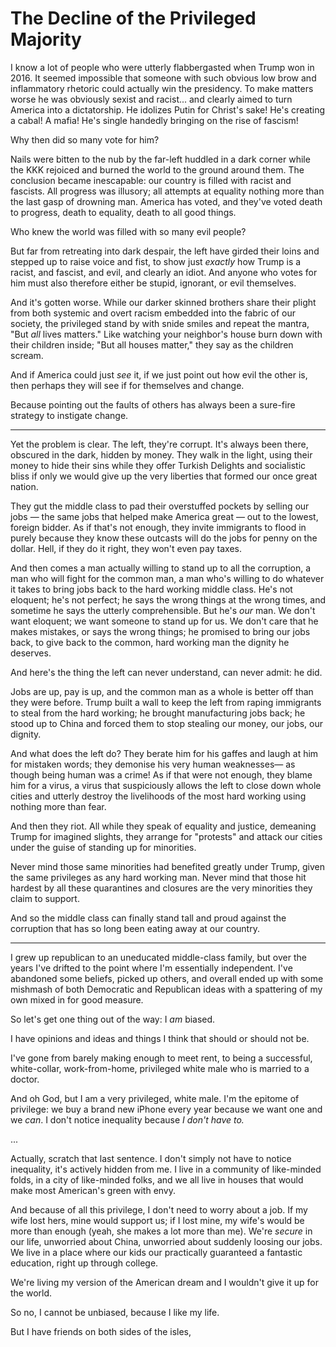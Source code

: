 # The Decline of the Privileged Majority

I know a lot of people who were utterly flabbergasted when Trump won in 2016. It seemed impossible that someone with such obvious low brow and inflammatory rhetoric could actually win the presidency. To make matters worse he was obviously sexist and racist... and clearly aimed to turn America into a dictatorship. He idolizes Putin for Christ's sake! He's creating a cabal! A mafia! He's single handedly bringing on the rise of fascism! 

Why then did so many vote for him?

Nails were bitten to the nub by the far-left huddled in a dark corner while the KKK rejoiced and burned the world to the ground around them. The conclusion became inescapable: our country is filled with racist and fascists. All progress was illusory; all attempts at equality nothing more than the last gasp of drowning man. America has voted, and they've voted death to progress, death to equality, death to all good things.

Who knew the world was filled with so many evil people?

But far from retreating into dark despair, the left have girded their loins and stepped up to raise voice and fist, to show just _exactly_ how Trump is a racist, and fascist, and evil, and clearly an idiot. And anyone who votes for him must also therefore either be stupid, ignorant, or evil themselves.

And it's gotten worse. While our darker skinned brothers share their plight from both systemic and overt racism embedded into the fabric of our society, the privileged stand by with snide smiles and repeat the mantra, "But _all_ lives matters." Like watching your neighbor's house burn down with their children inside; "But all houses matter," they say as the children scream.

And if America could just _see_ it, if we just point out how evil the other is, then perhaps they will see if for themselves and change.

Because pointing out the faults of others has always been a sure-fire strategy to instigate change.

----

Yet the problem is clear. The left, they're corrupt. It's always been there, obscured in the dark, hidden by money. They walk in the light, using their money to hide their sins while they offer Turkish Delights and socialistic bliss if only we would give up the very liberties that formed our once great nation.

They gut the middle class to pad their overstuffed pockets by selling our jobs — the same jobs that helped make America great — out to the lowest, foreign bidder. As if that's not enough, they invite immigrants to flood in purely because they know these outcasts will do the jobs for penny on the dollar. Hell, if they do it right, they won't even pay taxes.

And then comes a man actually willing to stand up to all the corruption, a man who will fight for the common man, a man who's willing to do whatever it takes to bring jobs back to the hard working middle class. He's not eloquent; he's not perfect; he says the wrong things at the wrong times, and sometime he says the utterly comprehensible. But he's _our_ man. We don't want eloquent; we want someone to stand up for us. We don't care that he makes mistakes, or says the wrong things; he promised to bring our jobs back, to give back to the common, hard working man the dignity he deserves.

And here's the thing the left can never understand, can never admit: he did.

Jobs are up, pay is up, and the common man as a whole is better off than they were before. Trump built a wall to keep the left from raping immigrants to steal from the hard working; he brought manufacturing jobs back; he stood up to China and forced them to stop stealing our money, our jobs, our dignity.

And what does the left do? They berate him for his gaffes and laugh at him for mistaken words; they demonise his very human weaknesses— as though being human was a crime! As if that were not enough, they blame him for a virus, a virus that suspiciously allows the left to close down whole cities and utterly destroy the livelihoods of the most hard working using nothing more than fear.

And then they riot. All while they speak of equality and justice, demeaning Trump for imagined slights, they arrange for "protests" and attack our cities under the guise of standing up for minorities.

Never mind those same minorities had benefited greatly under Trump, given the same privileges as any hard working man. Never mind that those hit hardest by all these quarantines and closures are the very minorities they claim to support. 

And so the middle class can finally stand tall and proud against the corruption that has so long been eating away at our country.

----

I grew up republican to an uneducated middle-class family, but over the years I've drifted to the point where I'm essentially independent. I've abandoned some beliefs, picked up others, and overall ended up with some mishmash of both Democratic and Republican ideas with a spattering of my own mixed in for good measure. 

So let's get one thing out of the way: I _am_ biased.

I have opinions and ideas and things I think that should or should not be.

I've gone from barely making enough to meet rent, to being a successful, white-collar, work-from-home, privileged white male who is married to a doctor.

And oh God, but I am a very privileged, white male. I'm the epitome of privilege: we buy a brand new iPhone every year because we want one and we _can_. I don't notice inequality because _I don't have to._  

...

Actually, scratch that last sentence. I don't simply not have to notice inequality, it's actively hidden from me. I live in a community of like-minded folds, in a city of like-minded folks, and we all live in houses that would make most American's green with envy.

And because of all this privilege, I don't need to worry about a job. If my wife lost hers, mine would support us; if I lost mine, my wife's would be more than enough (yeah, she makes a lot more than me). We're _secure_ in our life, unworried about China, unworried about suddenly loosing our jobs. We live in a place where our kids our practically guaranteed a fantastic education, right up through college.

We're living my version of the American dream and I wouldn't give it up for the world.

So no, I cannot be unbiased, because I like my life.

But I have friends on both sides of the isles, 




[^1]: I _have_ known racists, distantly related, but they were old when I was young and they're all dead now.

